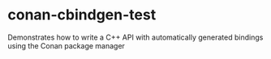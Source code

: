 # conan-cbindgen-test
Demonstrates how to write a C++ API with automatically generated bindings using the Conan package manager
